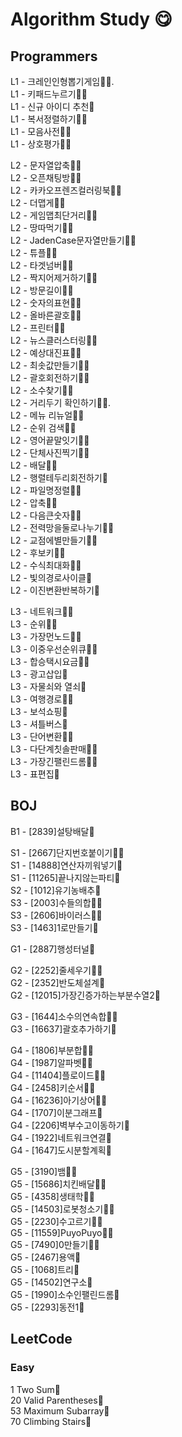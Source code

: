 # Algorithm Study 😋
## Programmers
L1 - 크레인인형뽑기게임🧚🐌.  
L1 - 키패드누르기🧚🐌  
L1 - 신규 아이디 추천🧚  
L1 - 복서정렬하기🧚🐌  
L1 - 모음사전🧚🐌  
L1 - 상호평가🧚🐌  
  
L2 - 문자열압축🧚🐌  
L2 - 오픈채팅방🧚🐌  
L2 - 카카오프렌즈컬러링북🧚🐌  
L2 - 더맵게🧚🐌  
L2 - 게임맵최단거리🧚🐌  
L2 - 땅따먹기🧚🐌  
L2 - JadenCase문자열만들기🧚🐌  
L2 - 튜플🧚🐌  
L2 - 타겟넘버🧚🐌  
L2 - 짝지어제거하기🧚🐌  
L2 - 방문길이🧚🐌  
L2 - 숫자의표현🧚🐌  
L2 - 올바른괄호🧚🐌  
L2 - 프린터🧚🐌  
L2 - 뉴스클러스터링🧚🐌  
L2 - 예상대진표🧚🐌  
L2 - 최솟값만들기🧚🐌  
L2 - 괄호회전하기🧚🐌  
L2 - 소수찾기🧚🐌  
L2 - 거리두기 확인하기🧚🐌.  
L2 - 메뉴 리뉴얼🧚🐌  
L2 - 순위 검색🧚🐌  
L2 - 영어끝말잇기🧚🐌  
L2 - 단체사진찍기🧚🐌  
L2 - 배달🧚🐌  
L2 - 행렬테두리회전하기🐌  
L2 - 파일명정렬🧚🐌  
L2 - 압축🧚🐌  
L2 - 다음큰숫자🧚🐌  
L2 - 전력망을둘로나누기🧚🐌   
L2 - 교점에별만들기🧚🐌   
L2 - 후보키🧚🐌   
L2 - 수식최대화🧚🐌   
L2 - 빛의경로사이클🐌   
L2 - 이진변환반복하기🐌   

  
  
L3 - 네트워크🧚🐌  
L3 - 순위🧚🐌  
L3 - 가장먼노드🧚🐌  
L3 - 이중우선순위큐🧚🐌  
L3 - 합승택시요금🧚🐌  
L3 - 광고삽입🧚  
L3 - 자물쇠와 열쇠🧚  
L3 - 여행경로🧚🐌  
L3 - 보석쇼핑🐌  
L3 - 셔틀버스🐌  
L3 - 단어변환🧚🐌  
L3 - 다단계칫솔판매🧚🐌  
L3 - 가장긴팰린드롬🧚🐌   
L3 - 표편집🐌    
  
## BOJ

B1 - [2839]설탕배달🐌   
   
S1 - [2667]단지번호붙이기🧚🐌  
S1 - [14888]연산자끼워넣기🐌   
S1 - [11265]끝나지않는파티🐌   
S2 - [1012]유기농배추🧚  
S3 - [2003]수들의합🧚🐌  
S3 - [2606]바이러스🧚🐌     
S3 - [1463]1로만들기🐌   
  
G1 - [2887]행성터널🐌   
   
G2 - [2252]줄세우기🧚🐌   
G2 - [2352]반도체설계🐌   
G2 - [12015]가장긴증가하는부분수열2🐌   
  
G3 - [1644]소수의연속합🧚🐌  
G3 - [16637]괄호추가하기🐌
  
G4 - [1806]부분합🧚🐌  
G4 - [1987]알파벳🧚🐌  
G4 - [11404]플로이드🧚🐌  
G4 - [2458]키순서🧚🐌  
G4 - [16236]아기상어🧚🐌  
G4 - [1707]이분그래프🐌   
G4 - [2206]벽부수고이동하기🐌   
G4 - [1922]네트워크연결🐌   
G4 - [1647]도시분할계획🐌   
   
G5 - [3190]뱀🧚🐌  
G5 - [15686]치킨배달🧚🐌  
G5 - [4358]생태학🧚🐌  
G5 - [14503]로봇청소기🧚🐌  
G5 - [2230]수고르기🧚🐌  
G5 - [11559]PuyoPuyo🧚🐌  
G5 - [7490]0만들기🧚🐌   
G5 - [2467]용액🐌   
G5 - [1068]트리🐌     
G5 - [14502]연구소🐌     
G5 - [1990]소수인팰린드롬🐌  
G5 - [2293]동전1🐌   

## LeetCode
### Easy
1 Two Sum🧚  
20 Valid Parentheses🧚  
53 Maximum Subarray🧚    
70 Climbing Stairs🧚  
